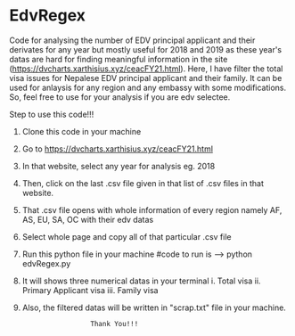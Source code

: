 # EdvRegex
Code for analysing the number of EDV principal applicant and their derivates for any year but 
mostly useful for 2018 and 2019 as these year's datas are hard for finding meaningful information
in the site (https://dvcharts.xarthisius.xyz/ceacFY21.html). 
Here, I have filter the total visa issues for Nepalese EDV principal applicant and their family. 
It can be used for anlaysis for any region and any embassy with some modifications. 
So, feel free to use for your analysis if you are edv selectee. 

Step to use this code!!!
1. Clone this code in your machine
2. Go to https://dvcharts.xarthisius.xyz/ceacFY21.html
3. In that website, select any year for analysis eg. 2018 
4. Then, click on the last .csv file given in that list of .csv files in that website.
5. That .csv file opens with whole information of every region namely AF, AS, EU, SA, OC with their edv datas
6. Select whole page and copy all of that particular .csv file
7. Run this python file in your machine         #code to run is --> python edvRegex.py
8. It will shows three numerical datas in your terminal i. Total visa ii. Primary Applicant visa  iii. Family visa
9. Also, the filtered datas will be written in "scrap.txt" file in your machine.
        
                        Thank You!!!
